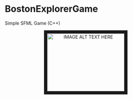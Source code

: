 # BostonExplorerGame
Simple SFML Game (C++)

<center>
<a href="http://www.youtube.com/watch?feature=player_embedded&v=iebCf9exflY
" target="_blank"><img src="http://img.youtube.com/vi/iebCf9exflY/0.jpg" 
alt="IMAGE ALT TEXT HERE" width="240" height="180" border="10" /></a>
</center>